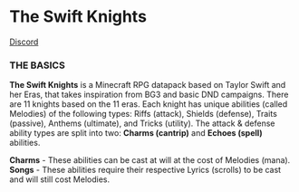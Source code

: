 # The Swift Knights
[Discord](http://discord.swiftiessmp.gay)

### THE BASICS
**The Swift Knights** is a Minecraft RPG datapack based on Taylor Swift and her Eras, that takes inspiration from BG3 and basic DND campaigns. There are 11 knights based on the 11 eras. Each knight has unique abilities (called Melodies) of the following types: Riffs (attack), Shields (defense), Traits (passive), Anthems (ultimate), and Tricks (utility). The attack & defense ability types are split into two: **Charms (cantrip)** and **Echoes (spell)** abilities. 

**Charms** - These abilities can be cast at will at the cost of Melodies (mana).
**Songs** - These abilities require their respective Lyrics (scrolls) to be cast and will still cost Melodies.



 
